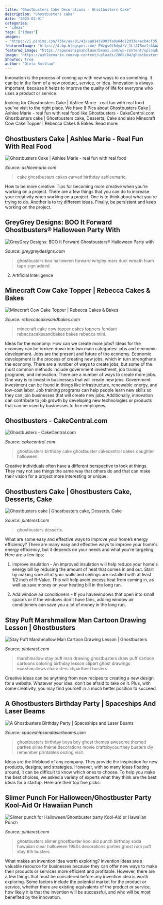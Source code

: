 ```yaml
---
title: "Ghostbusters Cake Decorations - Ghostbusters Cake"
description: "Ghostbusters cake"
date: "2023-01-01"
categories:
- "ideas"
tags: ["ideas"]
images:
- "https://i.pinimg.com/736x/aa/01/43/aa01438903fa0a64d12d33e4ecb4cf35--stay-puff-drawing-lesson.jpg"
featuredImage: "https://4.bp.blogspot.com/-EWzgv0tBdyA/V_1LlJISuoI/AAAAAAABBiM/GUtilHF0W-oX7JjL8OMOd-ZFygvAKDd3gCLcB/s1600/DSC_3768.JPG"
featured_image: "https://spaceshipsandlaserbeams.com/wp-content/uploads/2015/09/boys-ghostbusters-birthday-party-ideas.jpg"
image: "https://ashleemarie.com/wp-content/uploads/2008/04/ghostbusters-cake.jpg"
ShowToc: true
author: "Oleta Smitham"
---
```



Innovation is the process of coming up with new ways to do something. It can be in the form of a new product, service, or idea. Innovation is always important, because it helps to improve the quality of life for everyone who uses a product or service.

	

		
looking for Ghostbusters Cake | Ashlee Marie - real fun with real food you've visit to the right place. We have 8 Pics about Ghostbusters Cake | Ashlee Marie - real fun with real food like Ghostbusters - CakeCentral.com, Ghostbusters cake | Ghostbusters cake, Desserts, Cake and also Minecraft Cow Cake Topper | Rebecca Cakes &amp; Bakes. Read more:
		
    
## Ghostbusters Cake | Ashlee Marie - Real Fun With Real Food

<img loading=lazy src="https://ashleemarie.com/wp-content/uploads/2008/04/ghostbusters-cake.jpg" onerror="this.onerror=null;this.src='https://tse3.mm.bing.net/th?id=OIP.72zsHkhySR2L2MYd2oTGJAHaHa&amp;pid=15.1';" alt="Ghostbusters Cake | Ashlee Marie - real fun with real food">

_Source: ashleemarie.com_

>cake ghostbusters cakes carved birthday ashleemarie. 

	

How to be more creative: Tips for becoming more creative when you're working on a project.
There are a few things that you can do to increase your creativity when working on a project. One is to think about what you're trying to do. Another is to try different ideas. Finally, be persistent and keep working on the project.

    
## GreyGrey Designs: BOO It Forward Ghostbusters® Halloween Party With

<img loading=lazy src="https://4.bp.blogspot.com/-EWzgv0tBdyA/V_1LlJISuoI/AAAAAAABBiM/GUtilHF0W-oX7JjL8OMOd-ZFygvAKDd3gCLcB/s1600/DSC_3768.JPG" onerror="this.onerror=null;this.src='https://tse2.mm.bing.net/th?id=OIP.zTURUePOXTPufKCj32a0jwHaLH&amp;pid=15.1';" alt="GreyGrey Designs: BOO It Forward Ghostbusters® Halloween Party with">

_Source: greygreydesigns.com_

>ghostbusters boo halloween forward wrigley mars duct wreath foam tape sign added. 

	

2. Artificial Intelligence 

    
## Minecraft Cow Cake Topper | Rebecca Cakes &amp; Bakes

<img loading=lazy src="https://www.rebeccacakesandbakes.com/wp-content/uploads/00331-01_minecraft-cow-cake-topper-848x565.jpg" onerror="this.onerror=null;this.src='https://tse2.mm.bing.net/th?id=OIP.vX3BhsCEiZCWQKc__HdmKgHaE7&amp;pid=15.1';" alt="Minecraft Cow Cake Topper | Rebecca Cakes &amp; Bakes">

_Source: rebeccacakesandbakes.com_

>minecraft cake cow topper cakes toppers fondant rebeccacakesandbakes bakes rebecca mini. 

	

Ideas for the economy: How can we create more jobs?
Ideas for the economy can be broken down into two main categories: jobs and economic development. Jobs are the present and future of the economy. Economic development is the process of creating new jobs, which in turn strengthens the economy. There are a number of ways to create jobs, but some of the most common methods include government investment, job training programs, and innovation.
There are a number of ways to create more jobs. One way is to invest in businesses that will create new jobs. Government investment can be found in things like infrastructure, renewable energy, and low-cost labor. Job training programs can help people learn new skills so they can join businesses that will create new jobs. Additionally, innovation can contribute to job growth by developing new technologies or products that can be used by businesses to hire employees.

    
## Ghostbusters - CakeCentral.com

<img loading=lazy src="https://cdn001.cakecentral.com/gallery/2015/03/900_8156gun8_ghostbusters.jpg" onerror="this.onerror=null;this.src='https://tse3.mm.bing.net/th?id=OIP.U8PJncaLFfaiU2zm0dptlAHaJ4&amp;pid=15.1';" alt="Ghostbusters - CakeCentral.com">

_Source: cakecentral.com_

>ghostbusters birthday cake ghostbuster cakecentral cakes daughter halloween. 

	

Creative individuals often have a different perspective to look at things. They may not see things the same way that others do and that can make their vision for a project more interesting or unique.

    
## Ghostbusters Cake | Ghostbusters Cake, Desserts, Cake

<img loading=lazy src="https://i.pinimg.com/originals/73/90/86/7390869106a7ebe7b14f12153a2252c5.jpg" onerror="this.onerror=null;this.src='https://tse3.mm.bing.net/th?id=OIP.4883Dqq0jOqm5bLwFsExBgHaHc&amp;pid=15.1';" alt="Ghostbusters cake | Ghostbusters cake, Desserts, Cake">

_Source: pinterest.com_

>ghostbusters desserts. 

	

What are some easy and effective ways to improve your home’s energy efficiency?
There are many easy and effective ways to improve your home's energy efficiency, but it depends on your needs and what you're targeting. Here are a few tips:
1. Improve insulation - An improved insulation will help reduce your home's energy bill by reducing the amount of heat that comes in and out. Start by making sure all of your walls and ceilings are installed with at least 1/2 inch of R-Value. This will help avoid excess heat from coming in, as well as save money on your heating bill in the long run.

2. Add window air conditioners - If you havewindows that open into small spaces or if the windows don't have fans, adding window air conditioners can save you a lot of money in the long run.

    
## Stay Puft Marshmallow Man Cartoon Drawing Lesson | Ghostbusters

<img loading=lazy src="https://i.pinimg.com/736x/aa/01/43/aa01438903fa0a64d12d33e4ecb4cf35--stay-puff-drawing-lesson.jpg" onerror="this.onerror=null;this.src='https://tse4.mm.bing.net/th?id=OIP.RK3P1SRP1ie0XAxH4YGOhQHaJU&amp;pid=15.1';" alt="Stay Puft Marshmallow Man Cartoon Drawing Lesson | Ghostbusters">

_Source: pinterest.com_

>marshmallow stay puft man drawing ghostbusters draw puff cartoon cartoons coloring birthday lesson clipart ghost drawings marshmallows characters clipartbest busters. 

	

Creative ideas can be anything from new recipes to creating a new design for a website. Whatever your idea, don't be afraid to take on it. Plus, with some creativity, you may find yourself in a much better position to succeed.

    
## A Ghostbusters Birthday Party | Spaceships And Laser Beams

<img loading=lazy src="https://spaceshipsandlaserbeams.com/wp-content/uploads/2015/09/boys-ghostbusters-birthday-party-ideas.jpg" onerror="this.onerror=null;this.src='https://tse3.mm.bing.net/th?id=OIP.WaS_pQ8jkcG2mYz-OTP4WAHaLH&amp;pid=15.1';" alt="A Ghostbusters Birthday Party | Spaceships and Laser Beams">

_Source: spaceshipsandlaserbeams.com_

>ghostbusters birthday boys boy ghost themes awesome themed parties slime theme decorations movie craftsbycourtney busters diy remember printables oozing visit. 

	

Ideas are the lifeblood of any company. They provide the inspiration for new products, designs, and strategies. However, with so many ideas floating around, it can be difficult to know which ones to choose. To help you make the best choices, we asked a variety of experts what they think are the best ideas for a startup. Here are their top five picks: 

    
## Slimer Punch For Halloween/Ghostbuster Party Kool-Aid Or Hawaiian Punch

<img loading=lazy src="https://s-media-cache-ak0.pinimg.com/736x/be/b3/da/beb3daee53dec486d4d02874d8b6aadb.jpg" onerror="this.onerror=null;this.src='https://tse3.mm.bing.net/th?id=OIP.wcMPP9aoQY4zZ380HgrK-wHaFj&amp;pid=15.1';" alt="Slimer punch for Halloween/Ghostbuster party Kool-Aid or Hawaiian Punch">

_Source: pinterest.com_

>ghostbusters slimer ghostbuster kool aid punch birthday soda hawaiian clear halloween 1980s decorations parties ghost rum puft stay 6th busters. 

	

What makes an invention idea worth exploring?
Invention ideas are a valuable resource for businesses because they can offer new ways to make their products or services more efficient and profitable. However, there are a few things that must be considered before any invention idea is worth exploring. 
Some factors include the potential market for the product or service, whether there are existing equivalents of the product or service, how likely it is that the invention will be successful, and who will be most benefited by the innovation.

